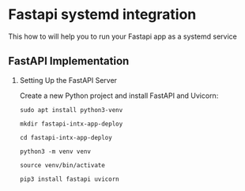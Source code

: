 # Fastapi systemd integration

This how to will help you to run your Fastapi app as a systemd service 

## FastAPI Implementation

1. Setting Up the FastAPI Server

   Create a new Python project and install FastAPI and Uvicorn:

   ```
   sudo apt install python3-venv
   ```

   ```
   mkdir fastapi-intx-app-deploy
   ```

   ```
   cd fastapi-intx-app-deploy
   ```

   ```
   python3 -m venv venv
   ```

   ```
   source venv/bin/activate
   ```

   ```
   pip3 install fastapi uvicorn
  ```
   

